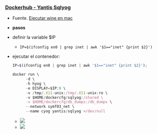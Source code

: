 ### [Dockerhub - Yantis Sqlyog](https://hub.docker.com/r/yantis/sqlyog/)
- Fuente. [Ejecutar wine en mac](https://sourabhbajaj.com/blog/2017/02/07/gui-applications-docker-mac/)

- **pasos**
- definir la variable $IP
  - `IP=$(ifconfig en0 | grep inet | awk '$1=="inet" {print $2}')`
- ejecutar el contenedor:
  ```js
  IP=$(ifconfig en0 | grep inet | awk '$1=="inet" {print $2}');

  docker run \
        -d \
        -h hyog \
        -e DISPLAY=$IP:0 \
        -v /tmp/.X11-unix:/tmp/.X11-unix:ro \
        -v $HOME/dockercfg/sqlyog:/shared \
        -v $HOME/dockercfg/db_dumps:/db_dumps \
        --network symf03_net \
        --name cyog yantis/sqlyog >/dev/null
  ```
  - ![](https://trello-attachments.s3.amazonaws.com/5e0520ef68ff3a22a9ce167b/1022x85/f5f3e1f611a1a538e86dc254951080b3/image.png)
  - ![](https://trello-attachments.s3.amazonaws.com/5e0520ef68ff3a22a9ce167b/1178x473/3fef1b05c6ceccbd52ea4324435e315a/image.png)